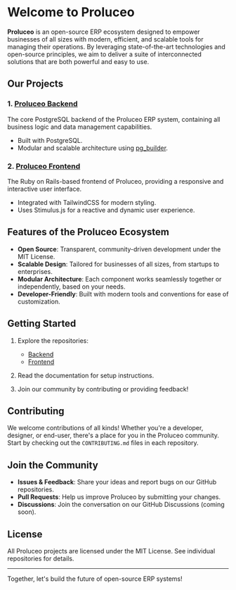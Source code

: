 
# Welcome to Proluceo

**Proluceo** is an open-source ERP ecosystem designed to empower businesses of all sizes with modern, efficient, and scalable tools for managing their operations. By leveraging state-of-the-art technologies and open-source principles, we aim to deliver a suite of interconnected solutions that are both powerful and easy to use.

## Our Projects

### 1. [Proluceo Backend](https://github.com/proluceo/proluceo-backend)
The core PostgreSQL backend of the Proluceo ERP system, containing all business logic and data management capabilities.

- Built with PostgreSQL.
- Modular and scalable architecture using [pg_builder](https://github.com/brunoenten/pg_builder/).

### 2. [Proluceo Frontend](https://github.com/proluceo/proluceo-frontend)
The Ruby on Rails-based frontend of Proluceo, providing a responsive and interactive user interface.

- Integrated with TailwindCSS for modern styling.
- Uses Stimulus.js for a reactive and dynamic user experience.

## Features of the Proluceo Ecosystem

- **Open Source**: Transparent, community-driven development under the MIT License.
- **Scalable Design**: Tailored for businesses of all sizes, from startups to enterprises.
- **Modular Architecture**: Each component works seamlessly together or independently, based on your needs.
- **Developer-Friendly**: Built with modern tools and conventions for ease of customization.

## Getting Started

1. Explore the repositories:
   - [Backend](https://github.com/proluceo/proluceo-backend)
   - [Frontend](https://github.com/proluceo/proluceo-frontend)

2. Read the documentation for setup instructions.

3. Join our community by contributing or providing feedback!

## Contributing

We welcome contributions of all kinds! Whether you're a developer, designer, or end-user, there's a place for you in the Proluceo community. Start by checking out the `CONTRIBUTING.md` files in each repository.

## Join the Community

- **Issues & Feedback**: Share your ideas and report bugs on our GitHub repositories.
- **Pull Requests**: Help us improve Proluceo by submitting your changes.
- **Discussions**: Join the conversation on our GitHub Discussions (coming soon).

## License

All Proluceo projects are licensed under the MIT License. See individual repositories for details.

---

Together, let's build the future of open-source ERP systems!
